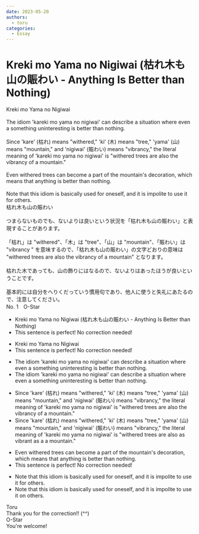 ```yaml
---
date: 2023-05-20
authors:
  - toru
categories:
  - Essay
---
```


<h1 id="subject_show">Kreki mo Yama no Nigiwai (枯れ木も山の賑わい - Anything Is Better than Nothing)</h1>
<div class="date" hidden>May 20, 2023 15:54</div>
<div id="post"><div id="body_show_ori">
Kreki mo Yama no Nigiwai<br/><br/>The idiom 'kareki mo yama no nigiwai' can describe a situation where even a something uninteresting is better than nothing.<br/><br/>Since 'kare' (枯れ) means "withered," 'ki' (木) means "tree," 'yama' (山) means "mountain," and 'nigiwai' (賑わい) means "vibrancy," the literal meaning of 'kareki mo yama no nigiwai' is "withered trees are also the vibrancy of a mountain."<br/><br/>Even withered trees can become a part of the mountain's decoration, which means that anything is better than nothing.<br/><br/>Note that this idiom is basically used for oneself, and it is impolite to use it for others.
</div></div>

<!-- more -->

<div id="post_ja"><div id="body_show_mo">
枯れ木も山の賑わい<br/><br/>つまらないものでも、ないよりは良いという状況を「枯れ木も山の賑わい」と表現することがあります。<br/><br/>「枯れ」は "withered"、「木」は "tree"、「山」は "mountain"、「賑わい」は "vibrancy " を意味するので、「枯れ木も山の賑わい」の文字どおりの意味は "withered trees are also the vibrancy of a mountain" となります。<br/><br/>枯れた木であっても、山の飾りにはなるので、ないよりはあったほうが良いということです。<br/><br/>基本的には自分をへりくだっていう慣用句であり、他人に使うと失礼にあたるので、注意してください。
</div></div>
<div id="block"><div class="first_name"> No. 1　<span class="just_name">O-Star</span></div><div id="block2">
<ul class="correction_field">
<li class="incorrect">Kreki mo Yama no Nigiwai (枯れ木も山の賑わい - Anything Is Better than Nothing)</li>
<li class="corrected perfect">This sentence is perfect! No correction needed!</li>
</ul>
<ul class="correction_field">
<li class="incorrect">Kreki mo Yama no Nigiwai</li>
<li class="corrected perfect">This sentence is perfect! No correction needed!</li>
</ul>
<ul class="correction_field">
<li class="incorrect">The idiom 'kareki mo yama no nigiwai' can describe a situation where even a something uninteresting is better than nothing.</li>
<li class="corrected correct">
The idiom 'kareki mo yama no nigiwai' can describe a situation where <span class="sline"><span class="f_red">even a </span></span>something uninteresting is better than nothing.
</li>
</ul>
<ul class="correction_field">
<li class="incorrect">Since 'kare' (枯れ) means "withered," 'ki' (木) means "tree," 'yama' (山) means "mountain," and 'nigiwai' (賑わい) means "vibrancy," the literal meaning of 'kareki mo yama no nigiwai' is "withered trees are also the vibrancy of a mountain."</li>
<li class="corrected correct">
Since 'kare' (枯れ) means "withered," 'ki' (木) means "tree," 'yama' (山) means "mountain," and 'nigiwai' (賑わい) means "vibrancy," the literal meaning of 'kareki mo yama no nigiwai' is "withered trees <span class="f_bold">are also as vibrant as a</span> a mountain."
</li>
</ul>
<ul class="correction_field">
<li class="incorrect">Even withered trees can become a part of the mountain's decoration, which means that anything is better than nothing.</li>
<li class="corrected perfect">This sentence is perfect! No correction needed!</li>
</ul>
<ul class="correction_field">
<li class="incorrect">Note that this idiom is basically used for oneself, and it is impolite to use it for others.</li>
<li class="corrected correct">
Note that this idiom is basically used for oneself, and it is impolite to use it <span class="f_bold">on</span> others.
</li>
</ul>
</div><div class="name"><span class="just_name">Toru</span><br>
Thank you for the correction!! (^^)
</div>
<div class="name"><span class="just_name">O-Star</span><br>
You're welcome!
</div>
</div>
